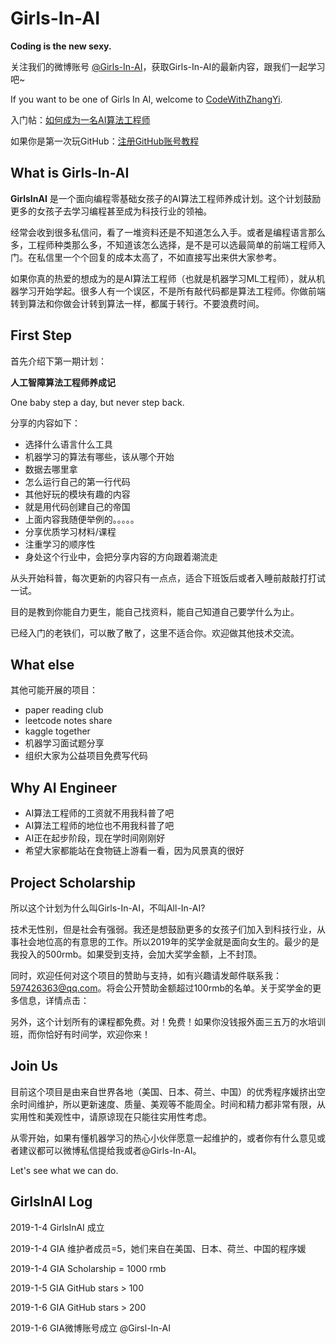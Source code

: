 # Girls-In-AI
**Coding is the new sexy.** 

关注我们的微博账号 [@Girls-In-AI](https://m.weibo.cn/profile/2650740963)，获取Girls-In-AI的最新内容，跟我们一起学习吧~

If you want to be one of Girls In AI, welcome to [CodeWithZhangYi](https://m.weibo.cn/profile/3340707810).

入门帖：[如何成为一名AI算法工程师](https://m.weibo.cn/status/4289240508237933?)

如果你是第一次玩GitHub：[注册GitHub账号教程](https://github.com/YZHANG1270/Girls-In-AI/blob/master/sign_up_github/README.md)



## What is Girls-In-AI

**GirlsInAI** 是一个面向编程零基础女孩子的AI算法工程师养成计划。这个计划鼓励更多的女孩子去学习编程甚至成为科技行业的领袖。

经常会收到很多私信问，看了一堆资料还是不知道怎么入手。或者是编程语言那么多，工程师种类那么多，不知道该怎么选择，是不是可以选最简单的前端工程师入门。在私信里一个个回复的成本太高了，不如直接写出来供大家参考。

如果你真的热爱的想成为的是AI算法工程师（也就是机器学习ML工程师），就从机器学习开始学起。很多人有一个误区，不是所有敲代码都是算法工程师。你做前端转到算法和你做会计转到算法一样，都属于转行。不要浪费时间。



## First Step

首先介绍下第一期计划：

**人工智障算法工程师养成记**

One baby step a day, but never step back.

分享的内容如下：

- 选择什么语言什么工具
- 机器学习的算法有哪些，该从哪个开始
- 数据去哪里拿
- 怎么运行自己的第一行代码
- 其他好玩的模块有趣的内容
- 就是用代码创建自己的帝国
- 上面内容我随便举例的。。。。。
- 分享优质学习材料/课程
- 注重学习的顺序性
- 身处这个行业中，会把分享内容的方向跟着潮流走

从头开始科普，每次更新的内容只有一点点，适合下班饭后或者入睡前敲敲打打试一试。

目的是教到你能自力更生，能自己找资料，能自己知道自己要学什么为止。

已经入门的老铁们，可以散了散了，这里不适合你。欢迎做其他技术交流。



## What else

其他可能开展的项目：

- paper reading club
- leetcode notes share
- kaggle together
- 机器学习面试题分享
- 组织大家为公益项目免费写代码



## Why AI Engineer

- AI算法工程师的工资就不用我科普了吧
- AI算法工程师的地位也不用我科普了吧
- AI正在起步阶段，现在学时间刚刚好
- 希望大家都能站在食物链上游看一看，因为风景真的很好



## Project Scholarship

所以这个计划为什么叫Girls-In-AI，不叫All-In-AI?

技术无性别，但是社会有强弱。我还是想鼓励更多的女孩子们加入到科技行业，从事社会地位高的有意思的工作。所以2019年的奖学金就是面向女生的。最少的是我投入的500rmb。如果受到支持，会加大奖学金额，上不封顶。

同时，欢迎任何对这个项目的赞助与支持，如有兴趣请发邮件联系我：597426363@qq.com。将会公开赞助金额超过100rmb的名单。关于奖学金的更多信息，详情点击：

另外，这个计划所有的课程都免费。对！免费！如果你没钱报外面三五万的水培训班，而你恰好有时间学，欢迎你来！



## Join Us

目前这个项目是由来自世界各地（美国、日本、荷兰、中国）的优秀程序媛挤出空余时间维护，所以更新速度、质量、美观等不能周全。时间和精力都非常有限，从实用性和美观性中，请原谅现在只能往实用性考虑。

从零开始，如果有懂机器学习的热心小伙伴愿意一起维护的，或者你有什么意见或者建议都可以微博私信提给我或者@Girls-In-AI。

Let's see what we can do.



## GirlsInAI Log

2019-1-4	GirlsInAI 成立

2019-1-4	GIA 维护者成员=5，她们来自在美国、日本、荷兰、中国的程序媛

2019-1-4	GIA Scholarship = 1000 rmb

2019-1-5	GIA GitHub stars > 100

2019-1-6    GIA GitHub stars > 200

2019-1-6    GIA微博账号成立 @Girsl-In-AI